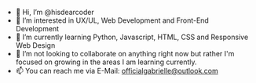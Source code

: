 - 👋 Hi, I’m @hisdearcoder
- 👀 I’m interested in UX/UL, Web Development and Front-End Development
- 🌱 I’m currently learning Python, Javascript, HTML, CSS and Responsive Web Design
- 💞️ I’m not looking to collaborate on anything right now but rather I'm focused on growing in the areas I am learning currently.
- 📫 You can reach me via E-Mail: officialgabrielle@outlook.com

<!---
hisdearcoder/hisdearcoder is a ✨ special ✨ repository because its `README.md` (this file) appears on your GitHub profile.
You can click the Preview link to take a look at your changes.
--->
